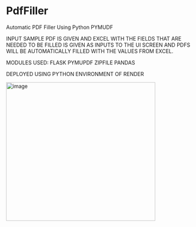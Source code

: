 # PdfFiller
Automatic PDF Filler Using Python PYMUDF

INPUT SAMPLE PDF IS GIVEN AND EXCEL WITH THE FIELDS THAT ARE NEEDED TO BE FILLED IS GIVEN AS INPUTS TO THE UI SCREEN AND PDFS WILL BE AUTOMATICALLY FILLED WITH THE VALUES FROM EXCEL.

MODULES USED:
FLASK
PYMUPDF
ZIPFILE
PANDAS

DEPLOYED USING PYTHON ENVIRONMENT OF RENDER


<img width="405" height="376" alt="image" src="https://github.com/user-attachments/assets/db954b4a-215f-4cd9-809e-0e8daf4da3ef" />

